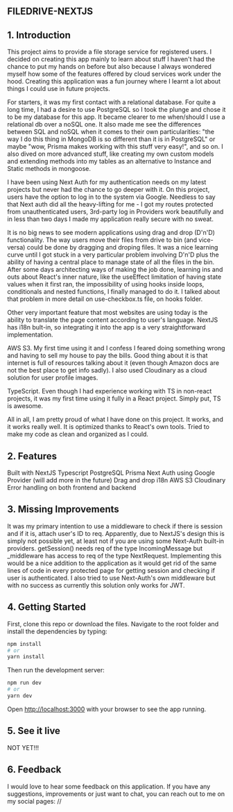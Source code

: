 ## FILEDRIVE-NEXTJS


## 1. Introduction

This project aims to provide a file storage service for registered users. I decided on creating this app mainly to learn about stuff I haven't had the chance to put my hands on before but also because I always wondered myself how some of the features offered by cloud services work under the hood. Creating this application was a fun journey where I learnt a lot about things I could use in future projects. 

For starters, it was my first contact with a relational database. For quite a long time, I had a desire to use PostgreSQL so I took the plunge and chose it to be my database for this app. It became clearer to me when/should I use a relational db over a noSQL one. It also made me see the differences between SQL and noSQL when it comes to their own particularities: "the way I do this thing in MongoDB is so different than it is in PostgreSQL" or maybe "wow, Prisma makes working with this stuff very easy!", and so on. I also dived on more advanced stuff, like creating my own custom models and extending methods into my tables as an alternative to Instance and Static methods in mongoose.

I have been using Next Auth for my authentication needs on my latest projects but never had the chance to go deeper with it. On this project, users have the option to log in to the system via Google. Needless to say that Next auth did all the heavy-lifting for me - I got my routes protected from unauthenticated users, 3rd-party log in Providers work beautifully and in less than two days I made my application really secure with no sweat.

It is no big news to see modern applications using drag and drop (D'n'D) functionality. The way users move their files from drive to bin (and vice-versa) could be done by dragging and droping files. It was a nice learning curve until I got stuck in a very particular problem involving D'n'D plus the ability of having a central place to manage state of all the files in the bin. After some days architecting ways of making the job done, learning ins and outs about React's inner nature, like the useEffect limitation of having state values when it first ran, the impossibility of using hooks inside loops, conditionals and nested functions, I finally managed to do it. I talked about that problem in more detail on use-checkbox.ts file, on hooks folder.

Other very important feature that most websites are using today is the ability to translate the page content according to user's language. NextJS has i18n bult-in, so integrating it into the app is a very straightforward implementation.

AWS S3. My first time using it and I confess I feared doing something wrong and having to sell my house to pay the bills. Good thing about it is that internet is full of resources talking about it (even though Amazon docs are not the best place to get info sadly). I also used Cloudinary as a cloud solution for user profile images.

TypeScript. Even though I had experience working with TS in non-react projects, it was my first time using it fully in a React project. Simply put, TS is awesome.

All in all, I am pretty proud of what I have done on this project. It works, and it works really well. It is optimized thanks to React's own tools. Tried to make my code as clean and organized as I could.

## 2. Features

Built with NextJS
Typescript
PostgreSQL
Prisma
Next Auth using Google Provider (will add more in the future)
Drag and drop
i18n
AWS S3
Cloudinary
Error handling on both frontend and backend

## 3. Missing Improvements

It was my primary intention to use a middleware to check if there is session and if it is, attach user's ID to req. Apparently, due to NextJS's design this is simply not possible yet, at least not if you are using some Next-Auth built-in providers. getSession() needs req of the type IncomingMessage but _middleware has access to req of the type NextRequest. Implementing this would be a nice addition to the application as it would get rid of the same lines of code in every protected page for getting session and checking if user is authenticated. I also tried to use Next-Auth's own middleware but with no success as currently this solution only works for JWT.

## 4. Getting Started

First, clone this repo or download the files. Navigate to the root folder and install the dependencies by typing: 

```bash
npm install
# or
yarn install
```

Then run the development server:

```bash
npm run dev
# or
yarn dev
```

Open [http://localhost:3000](http://localhost:3000) with your browser to see the app running.

## 5. See it live

NOT YET!!!

## 6. Feedback
  
I would love to hear some feedback on this application. If you have any suggestions, improvements or just want to chat, you can reach out to me on my social pages:
//   <INCLUIR LINK PARA SOCIAL>

